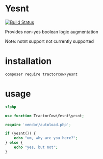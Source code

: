 # Yesnt

[![Build Status](https://travis-ci.org/tractorcow/yesnt.svg?branch=master)](https://travis-ci.org/tractorcow/yesnt)

Provides non-yes boolean logic augmentation

Note: notnt support not currently supported

# installation

`composer require tractorcow/yesnt`

# usage

```php
<?php

use function TractorCow\Yesnt\yesnt;

require 'vendor/autoload.php';

if (yesnt()) {
    echo "um, why are you here?";
} else {
    echo "yes, but not";
}
```
